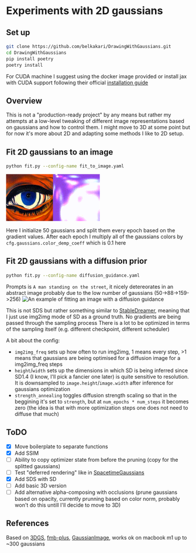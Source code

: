 # Experiments with 2D gaussians

## Set up

```bash
git clone https://github.com/belkakari/DrawingWithGaussians.git
cd DrawingWithGaussians
pip install poetry
poetry install
```

For CUDA machine I suggest using the docker image provided or install jax with CUDA support following their official [installation guide](https://jax.readthedocs.io/en/latest/installation.html)

## Overview
This is not a "production-ready project" by any means but rather my attempts at a low-level tweaking of different image representations based on gaussians and how to control them. I might move to 3D at some point but for now it's more about 2D and adapting some methods I like to 2D setup.

## Fit 2D gaussians to an image

```bash
python fit.py --config-name fit_to_image.yaml
```

![An example of fitting an image](./static/eye_fitting.gif)

Here I initialize 50 gaussians and split them every epoch based on the gradient values. After each epoch I multiply all of the gaussians colors by `cfg.gaussians.color_demp_coeff` which is 0.1 here

## Fit 2D gaussians with a diffusion prior

```bash
python fit.py --config-name diffusion_guidance.yaml
```

Prompts is `A man standing on the street`, it nicely detereorates in an abstract image probably due to the low number of gaussians (50->88->159->256)
![An example of fitting an image with a diffusion guidance](./static/diffusion_guided.gif)

This is not SDS but rather something similar to [StableDreamer](https://arxiv.org/abs/2312.02189), meaning that I just use img2img mode of SD as a ground truth. No gradients are being passed through the sampling process
There is a lot to be optimized in terms of the sampling itself (e.g. different checkpoint, different scheduler)

A bit about the config:
- `img2img_freq` sets up how often to run img2img, 1 means every step, >1 means that gaussians are being optimised for a diffusion image for a img2img_freq steps
- `height`/`width` sets up the dimensions in which SD is being inferred since SD1.4 (I know, I'll pick a fancier one later) is quite sensitive to resolution. It is downsampled to `image.height`/`image.width` after inference for gaussians optimization
- `strength_annealing` toggles diffusion strength scaling so that in the beggining it's set to `strength`, but at `num_epochs * num_steps` it becomes zero (the idea is that with more optimization steps one does not need to diffuse that much)

## ToDO
- [x] Move boilerplate to separate functions
- [x] Add SSIM
- [ ] Ability to copy optimizer state from before the pruning (copy for the splitted gaussians)
- [ ] Test "deferred rendering" like in [SpacetimeGaussians](https://oppo-us-research.github.io/SpacetimeGaussians-website/)
- [x] Add SDS with SD
- [ ] Add basic 3D version
- [ ] Add alternative alpha-composing with occlusions (prune gaussians based on opacity, currently prunning based on color norm, probably won't do this untill I'll decide to move to 3D)

## References
Based on [3DGS](https://repo-sam.inria.fr/fungraph/3d-gaussian-splatting/), [fmb-plus](https://leonidk.com/fmb-plus/), [GaussianImage](https://arxiv.org/abs/2403.08551), works ok on macbook m1 up to ~300 gaussians
